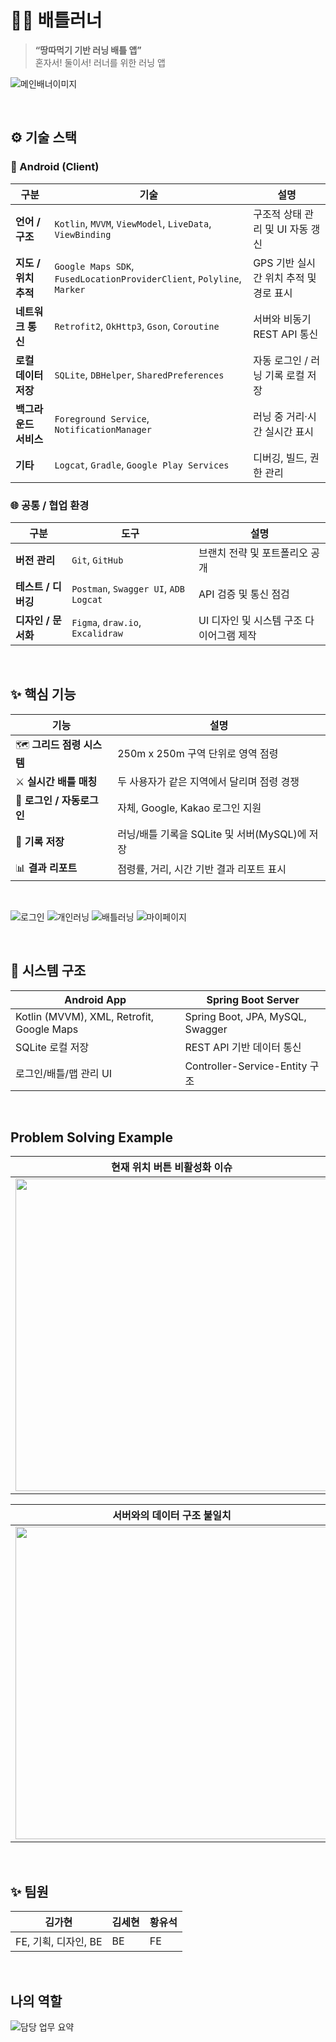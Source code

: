 # 🏃‍♀️ 배틀러너

> **“땅따먹기 기반 러닝 배틀 앱”**  
> 혼자서! 둘이서! 러너를 위한 러닝 앱

![메인배너이미지](./assets/readme/s1.png)

<br>

## ⚙️ 기술 스택

### 📱 Android (Client)

| 구분 | 기술 | 설명 |
|------|------|------|
| **언어 / 구조** | `Kotlin`, `MVVM`, `ViewModel`, `LiveData`, `ViewBinding` | 구조적 상태 관리 및 UI 자동 갱신 |
| **지도 / 위치 추적** | `Google Maps SDK`, `FusedLocationProviderClient`, `Polyline`, `Marker` | GPS 기반 실시간 위치 추적 및 경로 표시 |
| **네트워크 통신** | `Retrofit2`, `OkHttp3`, `Gson`, `Coroutine` | 서버와 비동기 REST API 통신 |
| **로컬 데이터 저장** | `SQLite`, `DBHelper`, `SharedPreferences` | 자동 로그인 / 러닝 기록 로컬 저장 |
| **백그라운드 서비스** | `Foreground Service`, `NotificationManager` | 러닝 중 거리·시간 실시간 표시 |
| **기타** | `Logcat`, `Gradle`, `Google Play Services` | 디버깅, 빌드, 권한 관리 |

### 🌐 공통 / 협업 환경

| 구분 | 도구 | 설명 |
|------|------|------|
| **버전 관리** | `Git`, `GitHub` | 브랜치 전략 및 포트폴리오 공개 |
| **테스트 / 디버깅** | `Postman`, `Swagger UI`, `ADB Logcat` | API 검증 및 통신 점검 |
| **디자인 / 문서화** | `Figma`, `draw.io`, `Excalidraw` | UI 디자인 및 시스템 구조 다이어그램 제작 |

<br>
    
## ✨ 핵심 기능

| 기능 | 설명 | 
|------|------|
| 🗺️ **그리드 점령 시스템** | 250m x 250m 구역 단위로 영역 점령 | ![Grid](./assets/readme/s6.png) |
| ⚔️ **실시간 배틀 매칭** | 두 사용자가 같은 지역에서 달리며 점령 경쟁 | ![Battle](./assets/readme/s7.png) |
| 🔑 **로그인 / 자동로그인** | 자체, Google, Kakao 로그인 지원 | ![Login](./assets/readme/s2.png) |
| 💾 **기록 저장** | 러닝/배틀 기록을 SQLite 및 서버(MySQL)에 저장 | ![History](./assets/readme/s8.png) |
| 📊 **결과 리포트** | 점령률, 거리, 시간 기반 결과 리포트 표시 | ![Report](./assets/readme/s9.png) |

<br>

![로그인](./assets/readme/s2.png)
![개인러닝](./assets/readme/s3.png)
![배틀러닝](./assets/readme/s4.png)
![마이페이지](./assets/readme/s5.png)

<br>

## 🧩 시스템 구조

| Android App | Spring Boot Server |
|--------------|-------------------|
| Kotlin (MVVM), XML, Retrofit, Google Maps | Spring Boot, JPA, MySQL, Swagger |
| SQLite 로컬 저장 | REST API 기반 데이터 통신 |
| 로그인/배틀/맵 관리 UI | Controller-Service-Entity 구조 |

<br>

## Problem Solving Example

| 현재 위치 버튼 비활성화 이슈 | 러닝 결과 화면 팝업화 |
|-------|-------|
| <img src="./assets/readme/s6.png" width="500" /> | <img src="./assets/readme/s7.png" width="500" /> |

| 서버와의 데이터 구조 불일치 | UI 개선 |
|-------|-------|
| <img src="./assets/readme/s8.png" width="500" /> | <img src="./assets/readme/s9.png" width="500" /> |

<br>

## ✨ 팀원 

| 김가현 | 김세현 | 황유석 |
|-------|-------|-------|
| FE, 기획, 디자인, BE | BE | FE |

<br>

## 나의 역할

![담당 업무 요약](./assets/readme/s10.png)
